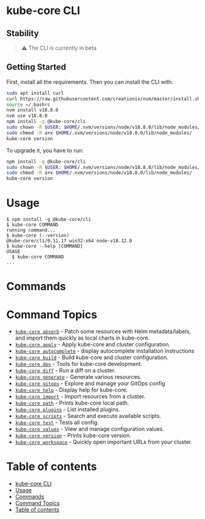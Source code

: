 # kube-core CLI
## Stability
>:warning: The CLI is currently in beta
## Getting Started
First, install all the requirements.
Then you can install the CLI with:

```bash
sudo apt install curl 
curl https://raw.githubusercontent.com/creationix/nvm/master/install.sh | bash
source ~/.bashrc
nvm install v18.8.0
nvm use v18.8.0
npm install -g @kube-core/cli
sudo chown -R $USER: $HOME/.nvm/versions/node/v18.8.0/lib/node_modules/
sudo chmod -R a+x $HOME/.nvm/versions/node/v18.8.0/lib/node_modules/
kube-core version
```

To upgrade it, you have to run: 

```bash
npm install -g @kube-core/cli
sudo chown -R $USER: $HOME/.nvm/versions/node/v18.8.0/lib/node_modules/
sudo chmod -R a+x $HOME/.nvm/versions/node/v18.8.0/lib/node_modules/
kube-core version
```

# Usage
<!-- usage -->
```sh-session
$ npm install -g @kube-core/cli
$ kube-core COMMAND
running command...
$ kube-core (--version)
@kube-core/cli/0.11.17 win32-x64 node-v18.12.0
$ kube-core --help [COMMAND]
USAGE
  $ kube-core COMMAND
...
```
<!-- usagestop -->
# Commands
<!-- commands -->
# Command Topics

* [`kube-core absorb`](docs/absorb.md) - Patch some resources with Helm metadata/labels, and import them quickly as local charts in kube-core.
* [`kube-core apply`](docs/apply.md) - Apply kube-core and cluster configuration.
* [`kube-core autocomplete`](docs/autocomplete.md) - display autocomplete installation instructions
* [`kube-core build`](docs/build.md) - Build kube-core and cluster configuration.
* [`kube-core dev`](docs/dev.md) - Tools for kube-core development.
* [`kube-core diff`](docs/diff.md) - Run a diff on a cluster.
* [`kube-core generate`](docs/generate.md) - Generate various resources.
* [`kube-core gitops`](docs/gitops.md) - Explore and manage your GitOps config
* [`kube-core help`](docs/help.md) - Display help for kube-core.
* [`kube-core import`](docs/import.md) - Import resources from a cluster.
* [`kube-core path`](docs/path.md) - Prints kube-core local path.
* [`kube-core plugins`](docs/plugins.md) - List installed plugins.
* [`kube-core scripts`](docs/scripts.md) - Search and execute available scripts.
* [`kube-core test`](docs/test.md) - Tests all config.
* [`kube-core values`](docs/values.md) - View and manage configuration values.
* [`kube-core version`](docs/version.md) - Prints kube-core version.
* [`kube-core workspace`](docs/workspace.md) - Quickly open important URLs from your cluster.

<!-- commandsstop -->
# Table of contents
<!-- toc -->
* [kube-core CLI](#kube-core-cli)
* [Usage](#usage)
* [Commands](#commands)
* [Command Topics](#command-topics)
* [Table of contents](#table-of-contents)
<!-- tocstop -->
